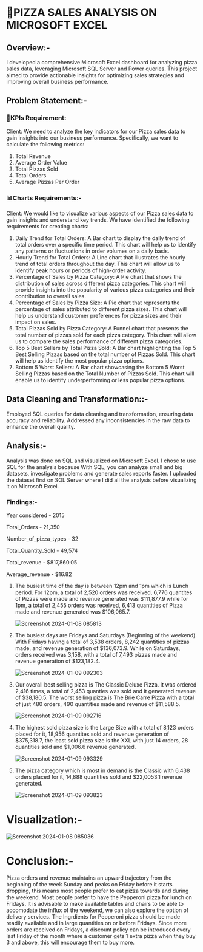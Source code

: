 # 🍕PIZZA  SALES ANALYSIS ON MICROSOFT EXCEL

## Overview:-
I developed a comprehensive Microsoft Excel dashboard for analyzing pizza sales data, leveraging Microsoft SQL Server and Power queries. 
This project aimed to provide actionable insights for optimizing sales strategies and improving overall business performance.

## Problem Statement:-
### 🎯KPIs Requirement: 
Client: We need to analyze the key indicators for our Pizza sales data to gain insights into our business performance. Specifically, we want to calculate the following metrics:
1. Total Revenue
2. Average Order Value
3. Total Pizzas Sold
4. Total Orders
5. Average Pizzas Per Order

### 📊Charts Requirements:- 
Client: We would like to visualize various aspects of our Pizza sales data to gain insights and understand key trends. We have identified the following requirements for creating charts:
1. Daily Trend for Total Orders: A Bar chart to display the daily trend of total orders over a specific time period. This chart will help us to identify any patterns or fluctuations in order volumes on a daily basis.
2. Hourly Trend for Total Orders: A Line chart that illustrates the hourly trend of total orders throughout the day. This chart will allow us to identify peak hours or periods of high-order activity.
3. Percentage of Sales by Pizza Category: A Pie chart that shows the distribution of sales across different pizza categories. This chart will provide insights into the popularity of various pizza categories and their contribution to overall sales.
4. Percentage of Sales by Pizza Size:  A Pie chart that represents the percentage of sales attributed to different pizza sizes. This chart will help us understand customer preferences for pizza sizes and their impact on sales.
5. Total Pizzas Sold by Pizza Category: A Funnel chart that presents the total number of pizzas sold for each pizza category. This chart will allow us to compare the sales performance of different pizza categories.
6. Top 5 Best Sellers by Total Pizza Sold: A Bar chart highlighting the Top 5 Best Selling Pizzas based on the total number of Pizzas Sold. This chart will help us identify the most popular pizza options.
7. Bottom 5 Worst Sellers: A Bar chart showcasing the Bottom 5 Worst Selling Pizzas based on the Total Number of Pizzas Sold. This chart will enable us to identify underperforming or less popular pizza options.

## Data Cleaning and Transformation::-
Employed SQL queries for data cleaning and transformation, ensuring data accuracy and reliability. Addressed any inconsistencies in the raw data to enhance the overall quality.

## Analysis:-

Analysis was done on SQL and visualized on Microsoft Excel. I chose to use SQL for the analysis because With SQL, you can analyze small and big datasets, investigate problems and generate sales reports faster. 
I uploaded the dataset first on SQL Server where I did all the analysis before visualizing it on Microsoft Excel.

### Findings:-

Year considered - 2015

Total_Orders - 21,350	

Number_of_pizza_types - 32	

Total_Quantity_Sold	- 49,574

Total_revenue - $817,860.05	

Average_revenue - $16.82

1. The busiest time of the day is between 12pm and 1pm which is Lunch period. For 12pm, a total of 2,520 orders was received, 6,776 quantites of Pizzas were made and revenue generated was $111,877.9 while for 1pm, a total of 2,455 orders was received, 6,413 quantities of Pizza made and revenue generated was $106,065.7.

    ![Screenshot 2024-01-08 085813](https://github.com/GoutamKuiri99/Pizza_sales_Dashboard_Excel_Project/assets/154737280/7f6f5f1e-74bb-4349-9340-95bbc13b4714)

2. The busiest days are Fridays and Saturdays (Beginning of the weekend). With Fridays having a total of 3,538 orders, 8,242 quantities of pizzas made, and revenue generation of $136,073.9. While on Saturdays, orders received was 3,158, with a total of 7,493 pizzas made and revenue generation of $123,182.4.

    ![Screenshot 2024-01-09 092303](https://github.com/GoutamKuiri99/Pizza_sales_Dashboard_Excel_Project/assets/154737280/3c337139-2025-4f0f-8ad5-dc3ed8cd3557)

3. Our overall best selling pizza is The Classic Deluxe Pizza. It was ordered 2,416 times, a total of 2,453 quanties was sold and it generated revenue of $38,180.5. The worst selling pizza is The Brie Carre Pizza	with a total of just 480 orders, 490 quantities made and revenue of	$11,588.5.

    ![Screenshot 2024-01-09 092716](https://github.com/GoutamKuiri99/Pizza_sales_Dashboard_Excel_Project/assets/154737280/4f04736d-d97d-49f3-a282-7911d279926b)

 4. The highest sold pizza size is the Large Size with a total of 8,123 orders placed for it,	18,956 quantites sold and revenue generation of $375,318.7, the least sold pizza size is the XXL with just 14 orders, 28 quantities sold and $1,006.6 revenue generated.
  
     ![Screenshot 2024-01-09 093329](https://github.com/GoutamKuiri99/Pizza_sales_Dashboard_Excel_Project/assets/154737280/d5f582ab-8af3-4000-89cb-4ae44f6cf60f)

5. The pizza category which is most in demand is the Classic	with 6,438 orders placed for it, 14,888 quantities sold and	$22,0053.1 revenue generated.  

     ![Screenshot 2024-01-09 093823](https://github.com/GoutamKuiri99/Pizza_sales_Dashboard_Excel_Project/assets/154737280/e3a4c5d1-92a2-46c6-9b06-eaf3f13a7a89)


# Visualization:-
![Screenshot 2024-01-08 085036](https://github.com/GoutamKuiri99/Pizza_sales_Dashboard_Excel_Project/assets/154737280/279be72c-693e-4525-b056-a9aaafe0e8d3)

# Conclusion:-
Pizza orders and revenue maintains an upward trajectory from the beginning of the week Sunday and peaks on Friday before it starts dropping, this means most people prefer to eat pizza towards and during the weekend. Most people prefer to have the Pepperoni pizza for lunch on Fridays. It is advisable to make available tables and chairs to be able to accomodate the influx of the weekend, we can also explore the option of delivery services. The Ingrdients for  Pepperoni pizza should be made readily available and in large quantities on or before Fridays. Since more orders are received on Fridays, a discount policy can be introduced every last Friday of the month where a customer gets 1 extra pizza when they buy 3 and above, this will encourage them to buy more. 

















